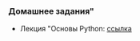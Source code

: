 ### Домашнее задания"
- Лекция "Основы Python: [ссылка](https://github.com/NMKD/python_basic_home_task/blob/master/phrase.py)